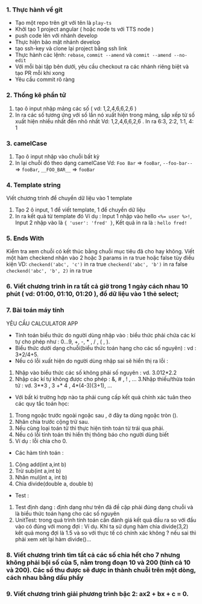 ### 1. Thực hành về git
- Tạo một repo trên git với tên là  ```play-ts```
- Khởi tạo 1 project angular ( hoặc node ts với TTS node )
- push code lên với nhánh develop
- Thực hiện bảo mật nhánh develop
- tạo ssh-key và clone lại project bằng ssh link
- Thực hành các lệnh: ```rebase```, ```commit --amend``` và ```commit --amend --no-edit```
- Với mỗi bài tập bên dưới, yêu cầu checkout ra các nhánh riêng biệt và tạo PR mỗi khi xong
- Yêu cầu commit rõ ràng
### 2. Thống kê phần tử
1. tạo ô input nhập mảng các số ( vd: 1,2,4,6,6,2,6 )
2. In ra các số tương ứng với số lần nó xuất hiện trong mảng, sắp xếp từ số xuất hiện nhiều nhất đến nhỏ nhất
Vd: 1,2,4,6,6,2,6 . In ra 6:3, 2:2, 1:1, 4: 1 
### 3. camelCase
1. Tạo ô input nhập vào chuỗi bất kỳ
2. In lại chuỗi đó theo dạng camelCase
Vd: ```Foo Bar``` => ```fooBar```, ```--foo-bar--``` => ```fooBar```, ```__FOO_BAR__``` => ```fooBar```
		
### 4. Template string
Viết chương trình để chuyền dữ liệu vào 1 template
1. Tạo 2 ô input, 1 để viết template, 1 để chuyền dữ liệu
2. In ra kết quả từ template đó
Ví dụ : Input 1 nhập vào hello ```<%= user %>!```, Input 2 nhập vào là ```{ 'user': 'fred' }```, Kết quả in ra là : ```hello fred!```
### 5. Ends With
Kiểm tra xem chuỗi có kết thúc bằng chuỗi mục tiêu đã cho hay không.
Viết một hàm checkend nhận vào 2 hoặc 3 params in ra true hoặc false tùy điều kiện
VD: ```checkend('abc', 'c')``` in ra true
    ```checkend('abc', 'b')``` in ra false
    ```checkend('abc', 'b', 2)``` in ra true
### 6. Viết chương trình in ra tất cả giờ trong 1 ngày cách nhau 10 phút ( vd: 01:00, 01:10, 01:20 ), đổ dữ liệu vào 1 thẻ select;

### 7. Bài toán máy tính
YÊU CẦU CALCULATOR APP
- Tính toán biểu thức do người dùng nhập vào : biểu thức phải chứa các kí tự cho phép như : 0...9, +, -, * , / , ( , ).
- Biểu thức dưới dạng chuỗi(biểu thức toán hạng cho các số nguyên) :
vd : 3*2/4+5.
- Nếu có lỗi xuất hiện do người dùng nhập sai sẽ hiển thị ra lỗi :
1. Nhập vào biểu thức các số không phải số nguyên : vd. 3.012*2.2
2. Nhập các kí tự không được cho phép : &, # , ! , …
3.Nhập thiếu/thừa toán tử : vd. 3**3 , 3 +* 4 , 4*(4-3)(3+1), ...
- Với bất kì trường hợp nào ta phải cung cấp kết quả chính xác tuân theo các quy tắc toán học:
1. Trong ngoặc trước ngoài ngoặc sau , ở đây ta dùng ngoặc tròn ().
2. Nhân chia trước cộng trừ sau.
3. Nếu cùng loại toán tử thì thực hiện tính toán từ trái qua phải.
4. Nếu có lỗi tính toán thì hiển thị thông báo cho người dùng biết
5. Ví dụ : lỗi chia cho 0.
- Các hàm tính toán :
1. Cộng add(int a,int b)
2. Trừ sub(int a,int b)
3. Nhân mul(int a, int b)
4. Chia divide(double a, double b)
- Test :
1. Test định dạng : định dạng như trên đã đề cập phải đúng dạng chuỗi và là biểu thức toán hạng cho các số nguyên
2. UnitTest: trong quá trình tính toán cần đánh giá kết quả đầu ra so với đầu vào có đúng với mong đợi :
Ví dụ. Khi ta sử dụng hàm chia divide(3,2) kết quả mong đợi là 1.5 và so với thực tế có chính xác không ? nếu sai thì phải xem xét lại hàm divide()...

### 8. Viết chương trình tìm tất cả các số chia hết cho 7 nhưng không phải bội số của 5, nằm trong đoạn 10 và 200 (tính cả 10 và 200). Các số thu được sẽ được in thành chuỗi trên một dòng, cách nhau bằng dấu phẩy
### 9. Viết chương trình giải phương trình bậc 2: ax2 + bx + c = 0.

 


